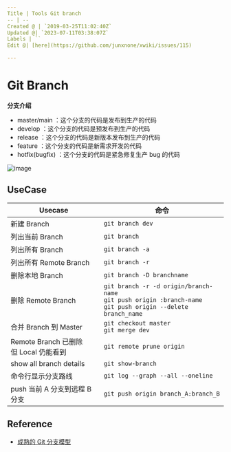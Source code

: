 ```yaml
---
Title | Tools Git branch
-- | --
Created @ | `2019-03-25T11:02:40Z`
Updated @| `2023-07-11T03:38:07Z`
Labels | ``
Edit @| [here](https://github.com/junxnone/xwiki/issues/115)

---
```

# Git Branch

**分支介绍**
- master/main ：这个分支的代码是发布到生产的代码
- develop ：这个分支的代码是预发布到生产的代码
- release ：这个分支的代码是新版本发布到生产的代码
- feature ：这个分支的代码是新需求开发的代码
- hotfix(bugfix) ：这个分支的代码是紧急修复生产 bug 的代码

![image](https://user-images.githubusercontent.com/2216970/54083396-9e65c500-435d-11e9-9dee-ae52aa3447ce.png)

## UseCase

Usecase| 命令 
-- | --
新建 Branch  | `git branch dev`
列出当前 Branch | `git branch`
列出所有 Branch | `git branch -a`	
列出所有 Remote Branch | `git branch -r`
删除本地 Branch | `git branch -D branchname`
删除 Remote Branch | `git branch -r -d origin/branch-name`<br>`git push origin :branch-name`<br> `git push origin --delete branch_name`
合并 Branch 到 Master | `git checkout master`<br>`git merge dev`
Remote Branch 已删除<br>但 Local 仍能看到 | `git remote prune origin`
show all branch details | `git show-branch`
命令行显示分支路线| `git log --graph --all --oneline`
push 当前 A 分支到远程 B 分支 | `git push origin branch_A:branch_B`

## Reference
- [成熟的 Git 分支模型](https://my.oschina.net/liebrother/blog/2990683)


